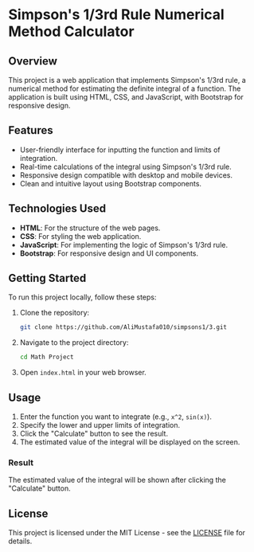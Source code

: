 # Simpson's 1/3rd Rule Numerical Method Calculator

## Overview

This project is a web application that implements Simpson's 1/3rd rule, a numerical method for estimating the definite integral of a function. The application is built using HTML, CSS, and JavaScript, with Bootstrap for responsive design.

## Features

- User-friendly interface for inputting the function and limits of integration.
- Real-time calculations of the integral using Simpson's 1/3rd rule.
- Responsive design compatible with desktop and mobile devices.
- Clean and intuitive layout using Bootstrap components.

## Technologies Used

- **HTML**: For the structure of the web pages.
- **CSS**: For styling the web application.
- **JavaScript**: For implementing the logic of Simpson's 1/3rd rule.
- **Bootstrap**: For responsive design and UI components.

## Getting Started

To run this project locally, follow these steps:

1. Clone the repository:
   ```bash
   git clone https://github.com/AliMustafa010/simpsons1/3.git
   ```

2. Navigate to the project directory:
   ```bash
   cd Math Project
   ```

3. Open `index.html` in your web browser.

## Usage

1. Enter the function you want to integrate (e.g., `x^2`, `sin(x)`).
2. Specify the lower and upper limits of integration.
3. Click the "Calculate" button to see the result.
4. The estimated value of the integral will be displayed on the screen.


### Result
The estimated value of the integral will be shown after clicking the "Calculate" button.

## License

This project is licensed under the MIT License - see the [LICENSE](LICENSE) file for details.

```
